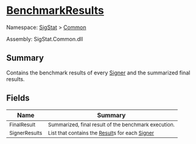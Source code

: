 # [BenchmarkResults](./BenchmarkResults.md)

Namespace: [SigStat]() > [Common](./README.md)

Assembly: SigStat.Common.dll

## Summary
Contains the benchmark results of every [Signer](https://github.com/hargitomi97/sigstat/blob/master/docs/md/SigStat/Common/Signer.md) and the summarized final results.

## Fields

| Name | Summary | 
| --- | --- | 
| <sub>FinalResult</sub><div style="z-index: 1; position: absolute;"><img width=200 style="max-height:100%;max-width:100%;"/></div>| <sub>Summarized, final result of the benchmark execution.</sub>| <br>
| <sub>SignerResults</sub><div style="z-index: 1; position: absolute;"><img width=200 style="max-height:100%;max-width:100%;"/></div>| <sub>List that contains the [Result](https://github.com/hargitomi97/sigstat/blob/master/docs/md/SigStat/Common/Result.md)s for each [Signer](https://github.com/hargitomi97/sigstat/blob/master/docs/md/SigStat/Common/Signer.md)</sub>| <br>


